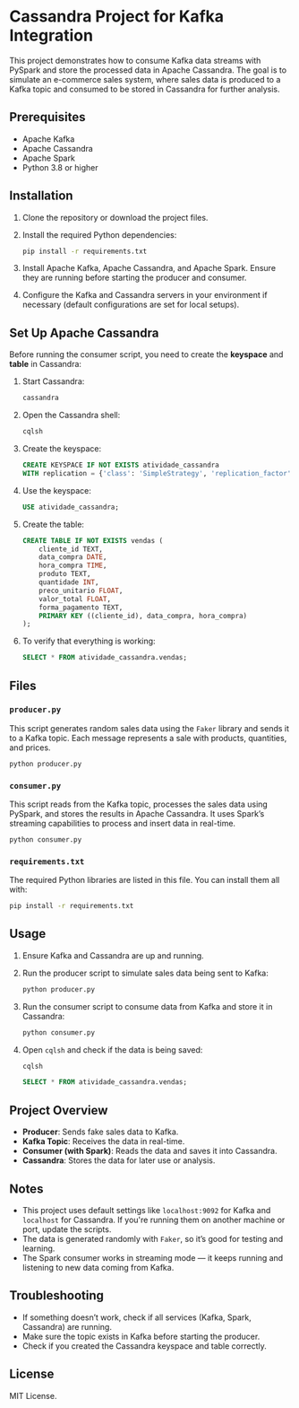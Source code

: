 
# Cassandra Project for Kafka Integration

This project demonstrates how to consume Kafka data streams with PySpark and store the processed data in Apache Cassandra. The goal is to simulate an e-commerce sales system, where sales data is produced to a Kafka topic and consumed to be stored in Cassandra for further analysis.

## Prerequisites

- Apache Kafka
- Apache Cassandra
- Apache Spark
- Python 3.8 or higher

## Installation

1. Clone the repository or download the project files.

2. Install the required Python dependencies:

    ```bash
    pip install -r requirements.txt
    ```

3. Install Apache Kafka, Apache Cassandra, and Apache Spark. Ensure they are running before starting the producer and consumer.

4. Configure the Kafka and Cassandra servers in your environment if necessary (default configurations are set for local setups).

## Set Up Apache Cassandra

Before running the consumer script, you need to create the **keyspace** and **table** in Cassandra:

1. Start Cassandra:
   ```bash
   cassandra
   ```

2. Open the Cassandra shell:
   ```bash
   cqlsh
   ```

3. Create the keyspace:
   ```sql
   CREATE KEYSPACE IF NOT EXISTS atividade_cassandra
   WITH replication = {'class': 'SimpleStrategy', 'replication_factor': 1};
   ```

4. Use the keyspace:
   ```sql
   USE atividade_cassandra;
   ```

5. Create the table:
   ```sql
   CREATE TABLE IF NOT EXISTS vendas (
       cliente_id TEXT,
       data_compra DATE,
       hora_compra TIME,
       produto TEXT,
       quantidade INT,
       preco_unitario FLOAT,
       valor_total FLOAT,
       forma_pagamento TEXT,
       PRIMARY KEY ((cliente_id), data_compra, hora_compra)
   );
   ```

6. To verify that everything is working:
   ```sql
   SELECT * FROM atividade_cassandra.vendas;
   ```

## Files

### `producer.py`

This script generates random sales data using the `Faker` library and sends it to a Kafka topic. Each message represents a sale with products, quantities, and prices.

```bash
python producer.py
```

### `consumer.py`

This script reads from the Kafka topic, processes the sales data using PySpark, and stores the results in Apache Cassandra. It uses Spark’s streaming capabilities to process and insert data in real-time.

```bash
python consumer.py
```

### `requirements.txt`

The required Python libraries are listed in this file. You can install them all with:

```bash
pip install -r requirements.txt
```

## Usage

1. Ensure Kafka and Cassandra are up and running.
2. Run the producer script to simulate sales data being sent to Kafka:

    ```bash
    python producer.py
    ```

3. Run the consumer script to consume data from Kafka and store it in Cassandra:

    ```bash
    python consumer.py
    ```

4. Open `cqlsh` and check if the data is being saved:
    ```bash
    cqlsh
    ```
    ```sql
    SELECT * FROM atividade_cassandra.vendas;
    ```

## Project Overview

- **Producer**: Sends fake sales data to Kafka.
- **Kafka Topic**: Receives the data in real-time.
- **Consumer (with Spark)**: Reads the data and saves it into Cassandra.
- **Cassandra**: Stores the data for later use or analysis.

## Notes

- This project uses default settings like `localhost:9092` for Kafka and `localhost` for Cassandra. If you're running them on another machine or port, update the scripts.
- The data is generated randomly with `Faker`, so it’s good for testing and learning.
- The Spark consumer works in streaming mode — it keeps running and listening to new data coming from Kafka.

## Troubleshooting

- If something doesn’t work, check if all services (Kafka, Spark, Cassandra) are running.
- Make sure the topic exists in Kafka before starting the producer.
- Check if you created the Cassandra keyspace and table correctly.

## License

MIT License.
